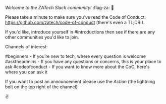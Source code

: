 *Welcome to the ZATech Slack community!* :flag-za: :tada:

Please take a minute to make sure you've read the Code of Conduct: https://github.com/zatech/code-of-conduct (there's even a TL;DR!).

If you'd like, introduce yourself in #introductions then see if there are any other communities you'd like to join.

Channels of interest:

#beginners - If you’re new to tech, where every question is welcome
#asktheadmins - If you have any questions or concerns, this is your place to ask
#codeofconduct - If you want to know more about the CoC, here's where you can ask it

If you want to post an announcement please use the *Action* (the lightning bolt on the top right of the channel)

:v:
